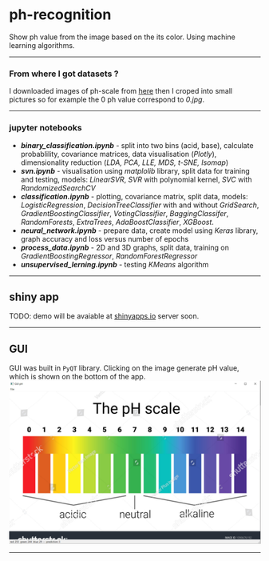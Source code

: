 # ph-recognition

Show ph value from the image based on the its color. Using machine learning algorithms.

***
### From where I got datasets ?

I downloaded images of ph-scale from [here](https://www.shutterstock.com/search/ph+scale) then I croped into small pictures so for example the 0 ph value correspond to _0.jpg_.

***
### jupyter notebooks

* ***binary_classification.ipynb*** - split into two bins (acid, base), calculate probablility, covariance matrices, data visualisation (*Plotly*), dimensionality reduction (_LDA, PCA, LLE, MDS, t-SNE, Isomap_)
* ***svn.ipynb*** - visualisation using *matplolib* library, split data for training and testing, models: *LinearSVR*, *SVR* with polynomial kernel, *SVC* with *RandomizedSearchCV*
* ***classification.ipynb*** - plotting, covariance matrix, split data, models: *LogisticRegression*, *DecisionTreeClassifier* with and without *GridSearch*, *GradientBoostingClassifier*, *VotingClassifier*, *BaggingClassifer*, *RandomForests*, *ExtraTrees*, *AdaBoostClassifier*, *XGBoost*.
* ***neural_network.ipynb*** - prepare data, create model using *Keras* library, graph accuracy and loss versus number of epochs
* ***process_data.ipynb*** - 2D and 3D graphs, split data, training on *GradientBoostingRegressor*, *RandomForestRegressor*
* ***unsupervised_lerning.ipynb*** - testing *KMeans* algorithm

***
## shiny app

TODO: demo will be avaiable at [shinyapps.io](https://www.shinyapps.io/) server soon.

***
## GUI
GUI was built in `PyQT` library. Clicking on the image generate pH value, which is shown on the bottom of the app.
![Screenshot](/images/screenshot.png)

***

